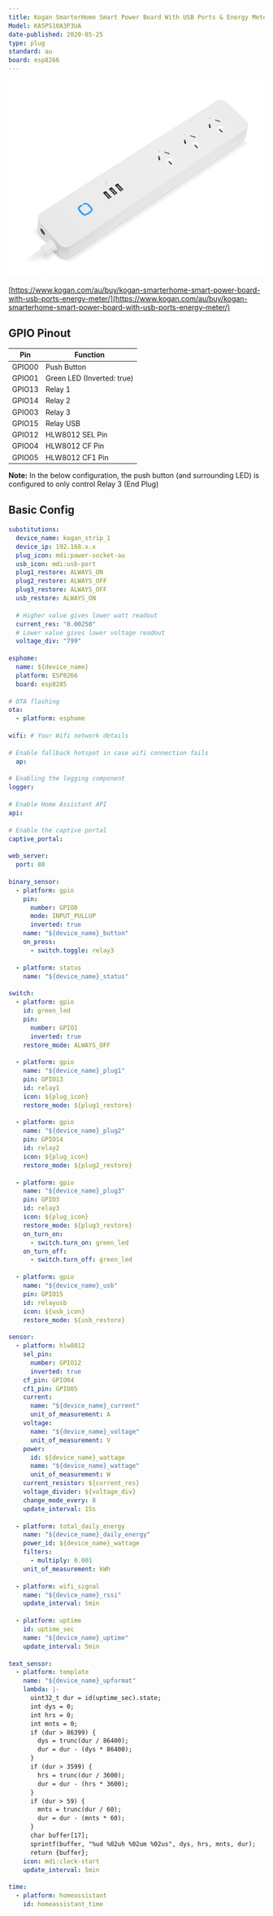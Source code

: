 ```yaml
---
title: Kogan SmarterHome Smart Power Board With USB Ports & Energy Meter
Model: KASPS10A3P3UA
date-published: 2020-05-25
type: plug
standard: au
board: esp8266
---
```

  ![alt text](kogan-smarterhome-smart-power-board-with-usb-ports-energy-meter.jpg "Product Image")

[https://www.kogan.com/au/buy/kogan-smarterhome-smart-power-board-with-usb-ports-energy-meter/](https://www.kogan.com/au/buy/kogan-smarterhome-smart-power-board-with-usb-ports-energy-meter/)

## GPIO Pinout

| Pin    | Function                   |
|--------|----------------------------|
| GPIO00 | Push Button                |
| GPIO01 | Green LED (Inverted: true) |
| GPIO13 | Relay 1                    |
| GPIO14 | Relay 2                    |
| GPIO03 | Relay 3                    |
| GPIO15 | Relay USB                  |
| GPIO12 | HLW8012 SEL Pin            |
| GPIO04 | HLW8012 CF Pin             |
| GPIO05 | HLW8012 CF1 Pin            |

**Note:** In the below configuration, the push button (and surrounding LED) is configured to only control Relay 3 (End Plug)

## Basic Config

```yaml
substitutions:
  device_name: kogan_strip_1
  device_ip: 192.168.x.x
  plug_icon: mdi:power-socket-au
  usb_icon: mdi:usb-port
  plug1_restore: ALWAYS_ON
  plug2_restore: ALWAYS_OFF
  plug3_restore: ALWAYS_OFF
  usb_restore: ALWAYS_ON
  
  # Higher value gives lower watt readout
  current_res: "0.00250"
  # Lower value gives lower voltage readout
  voltage_div: "799"

esphome:
  name: ${device_name}
  platform: ESP8266
  board: esp8285
  
# OTA flashing
ota:
  - platform: esphome

wifi: # Your Wifi network details
  
# Enable fallback hotspot in case wifi connection fails  
  ap:

# Enabling the logging component
logger:

# Enable Home Assistant API
api:

# Enable the captive portal
captive_portal:

web_server:
  port: 80
 
binary_sensor:
  - platform: gpio
    pin:
      number: GPIO0
      mode: INPUT_PULLUP
      inverted: true
    name: "${device_name}_button"
    on_press:
      - switch.toggle: relay3

  - platform: status
    name: "${device_name}_status"

switch:
  - platform: gpio
    id: green_led
    pin:
      number: GPIO1
      inverted: true
    restore_mode: ALWAYS_OFF

  - platform: gpio
    name: "${device_name}_plug1"
    pin: GPIO13
    id: relay1
    icon: ${plug_icon}
    restore_mode: ${plug1_restore}

  - platform: gpio
    name: "${device_name}_plug2"
    pin: GPIO14
    id: relay2
    icon: ${plug_icon}
    restore_mode: ${plug2_restore}

  - platform: gpio
    name: "${device_name}_plug3"
    pin: GPIO3
    id: relay3
    icon: ${plug_icon}
    restore_mode: ${plug3_restore}
    on_turn_on:
      - switch.turn_on: green_led
    on_turn_off:
      - switch.turn_off: green_led

  - platform: gpio
    name: "${device_name}_usb"
    pin: GPIO15
    id: relayusb
    icon: ${usb_icon}
    restore_mode: ${usb_restore}

sensor:
  - platform: hlw8012
    sel_pin:
      number: GPIO12
      inverted: true
    cf_pin: GPIO04
    cf1_pin: GPIO05
    current:
      name: "${device_name}_current"
      unit_of_measurement: A
    voltage:
      name: "${device_name}_voltage"
      unit_of_measurement: V
    power:
      id: ${device_name}_wattage
      name: "${device_name}_wattage"
      unit_of_measurement: W
    current_resistor: ${current_res}
    voltage_divider: ${voltage_div}
    change_mode_every: 8
    update_interval: 15s

  - platform: total_daily_energy
    name: "${device_name}_daily_energy"
    power_id: ${device_name}_wattage
    filters:
      - multiply: 0.001
    unit_of_measurement: kWh

  - platform: wifi_signal
    name: "${device_name}_rssi"
    update_interval: 5min

  - platform: uptime
    id: uptime_sec
    name: "${device_name}_uptime"
    update_interval: 5min

text_sensor:
  - platform: template
    name: "${device_name}_upformat"
    lambda: |-
      uint32_t dur = id(uptime_sec).state;
      int dys = 0;
      int hrs = 0;
      int mnts = 0;
      if (dur > 86399) {
        dys = trunc(dur / 86400);
        dur = dur - (dys * 86400);
      }
      if (dur > 3599) {
        hrs = trunc(dur / 3600);
        dur = dur - (hrs * 3600);
      }
      if (dur > 59) {
        mnts = trunc(dur / 60);
        dur = dur - (mnts * 60);
      }
      char buffer[17];
      sprintf(buffer, "%ud %02uh %02um %02us", dys, hrs, mnts, dur);
      return {buffer};
    icon: mdi:clock-start
    update_interval: 5min

time:
  - platform: homeassistant
    id: homeassistant_time
```
